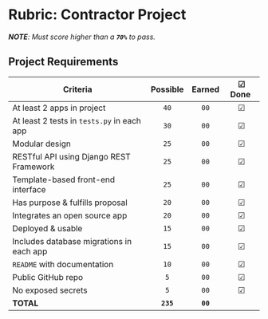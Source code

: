 # Rubric: Contractor Project

_**NOTE**: Must score higher than a **`70%`** to pass._

## Project Requirements

| Criteria                                   | Possible  |  Earned  | ☑ Done ️  |
| ------------------------------------------ | :-------: | :------: | :------: |
| At least 2 apps in project                 |   `40`    |   `00`   |    ☑     |
| At least 2 tests in `tests.py` in each app |   `30`    |   `00`   |    ☑     |
| Modular design                             |   `25`    |   `00`   |    ☑     |
| RESTful API using Django REST Framework    |   `25`    |   `00`   |    ☑     |
| Template-based front-end interface         |   `25`    |   `00`   |    ☑     |
| Has purpose & fulfills proposal            |   `20`    |   `00`   |    ☑     |
| Integrates an open source app              |   `20`    |   `00`   |    ☑     |
| Deployed & usable                          |   `15`    |   `00`   |    ☑     |
| Includes database migrations in each app   |   `15`    |   `00`   |    ☑     |
| `README` with documentation                |   `10`    |   `00`   |    ☑     |
| Public GitHub repo                         |    `5`    |   `00`   |    ☑     |
| No exposed secrets                         |    `5`    |   `00`   |    ☑     |
| **TOTAL**                                  | **`235`** | **`00`** |          |
